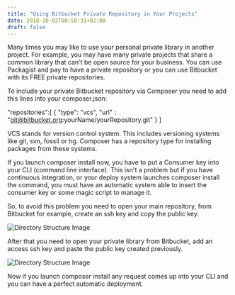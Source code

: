 ```yaml
---
title: "Using Bitbucket Private Repository in Your Projects"
date: 2018-10-02T08:58:31+02:00
draft: false
---
```


Many times you may like to use your personal private library in another project.
For example, you may have many private projects that share a common library that can't be open source for your business.
You can use Packagist and pay to have a private repository or you can use Bitbucket with its FREE private repositories.

To include your private Bitbucket repository via Composer you need to add this lines into your composer.json:

"repositories":[
     {
         "type": "vcs",
         "url" : "git@bitbucket.org:yourName/yourRepository.git"
     }
 ]

 VCS stands for version control system. This includes versioning systems like git, svn, fossil or hg. Composer has a repository type for installing packages from these systems.

 If you launch composer install now, you have to put a Consumer key into your CLI (command line interface).
 This isn't a problem but if you have continuous integration, or your deploy system launches composer install the command, you must have an automatic system able to insert the consumer key or some magic script to manage it.

 So, to avoid this problem you need to open your main repository, from Bitbucket for example, create an ssh key and copy the public key.

![Directory Structure Image](https://alessandrominoccheri.github.io/img/generate-ssh-key.jpg)

 After that you need to open your private library from Bitbucket, add an access ssh key and paste the public key created previously.

![Directory Structure Image](https://alessandrominoccheri.github.io/img/add-ssh-key.jpg)

 Now if you launch composer install any request comes up into your CLI and you can have a perfect automatic deployment.

 



